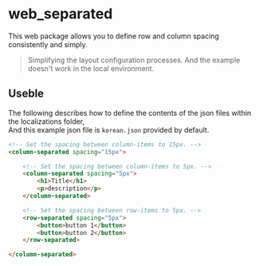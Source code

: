 # web_separated
This web package allows you to define row and column spacing consistently and simply.

> Simplifying the layout configuration processes.
> And the example doesn't work in the local environment.

## Useble

The following describes how to define the contents of the json files within the localizations folder, <br />
And this example json file is `korean.json` provided by default.

```html
<!-- Set the spacing between column-items to 15px. -->
<column-separated spacing="15px">

    <!-- Set the spacing between column-items to 5px. -->
    <column-separated spacing="5px">
        <h1>Title</h1>
        <p>description</p>
    </column-separated>

    <!-- Set the spacing between row-items to 5px. -->
    <row-separated spacing="5px">
        <button>button 1</button>
        <button>button 2</button>
    </row-separated>

</column-separated>
```
